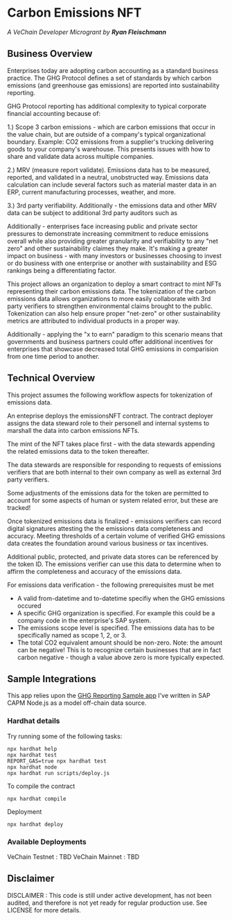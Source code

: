 # Carbon Emissions NFT 
<i>A VeChain Developer Microgrant by <b>Ryan Fleischmann</b></i>

## Business Overview
Enterprises today are adopting carbon accounting as a standard business practice. The GHG Protocol defines a set of standards by which carbon emissions (and greenhouse gas emissions) are reported into sustainability reporting.

GHG Protocol reporting has additional complexity to typical corporate financial accounting because of:

1.) Scope 3 carbon emissions - which are carbon emissions that occur in the value chain, but are outside of a company's typical organizational boundary. Example: CO2 emissions from a supplier's trucking delivering goods to your company's warehouse. This presents issues with how to share and validate data across multiple companies.

2.) MRV (measure report validate). Emissions data has to be measured, reported, and validated in a neutral, unobstructed way. Emissions data calculation can include several factors such as material master data in an ERP, current manufacturing processes, weather, and more.

3.) 3rd party verifiability. Additionally - the emissions data and other MRV data can be subject to additional 3rd party auditors such as

Additionally - enterprises face increasing public and private sector pressures to demonstrate increasing commitment to reduce emissions overall while also providing greater granularity and verifiability to any "net zero" and other sustainability claimes they make. It's making a greater impact on business - with many investors or businesses choosing to invest or do business with one enterprise or another with sustainability and ESG rankings being a differentiating factor.

This project allows an organization to deploy a smart contract to mint NFTs representing their carbon emissions data. The tokenization of the carbon emissions data allows organizations to more easily collaborate with 3rd party verifiers to strengthen environmental claims brought to the public. Tokenization can also help ensure proper "net-zero" or other sustainability metrics are attributed to individual products in a proper way.

Additionally - applying the "x to earn" paradigm to this scenario means that governments and business partners could offer additional incentives for enterprises that showcase decreased total GHG emissions in comparision from one time period to another.

## Technical Overview

This project assumes the following workflow aspects for tokenization of emissions data.

An enteprise deploys the emissionsNFT contract. The contract deployer assigns the data steward role to their personell and internal systems to marshall the data into carbon emissions NFTs.

The mint of the NFT takes place first - with the data stewards appending the related emissions data to the token thereafter.

The data stewards are responsible for responding to requests of emissions verifiers that are both internal to their own company as well as external 3rd party verifiers.

Some adjustments of the emissions data for the token are permitted to account for some aspects of human or system related error, but these are tracked!

Once tokenized emissions data is finalized - emissions verifiers can record digital signatures attesting the the emissions data completeness and accuracy. Meeting thresholds of a certain volume of verified GHG emissions data creates the foundation around various business or tax incentives.

Additional public, protected, and private data stores can be referenced by the token ID. The emissions verifier can use this data to determine when to affirm the completeness and accuracy of the emissions data.

For emissions data verification - the following prerequisites must be met
- A valid from-datetime and to-datetime specifiy when the GHG emissions occured
- A specific GHG organization is specified. For example this could be a company code in the enterprise's SAP system.
- The emissions scope level is specified. The emissions data has to be specifically named as scope 1, 2, or 3.
- The total CO2 equivalent amount should be non-zero. Note: the amount can be negative! This is to recognize certain businesses that are in fact carbon negative - though a value above zero is more typically expected.


## Sample Integrations
This app relies upon the [GHG Reporting Sample app](https://github.com/fleischr/GHGReportSample) I've written in SAP CAPM Node.js as a model off-chain data source.

### Hardhat details

Try running some of the following tasks:

```shell
npx hardhat help
npx hardhat test
REPORT_GAS=true npx hardhat test
npx hardhat node
npx hardhat run scripts/deploy.js
```

To compile the contract

```shell
npx hardhat compile
```

Deployment

```shell
npx hardhat deploy
```


### Available Deployments
VeChain Testnet : TBD
VeChain Mainnet : TBD

## Disclaimer
DISCLAIMER : This code is still under active development, has not been audited, and therefore is not yet ready for regular production use. See LICENSE for more details.